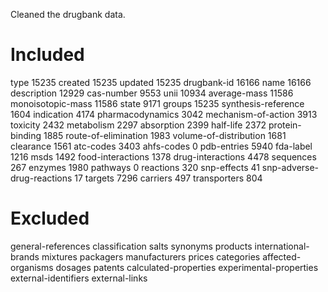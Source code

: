 Cleaned the drugbank data.

# Included

type                          15235
created                       15235
updated                       15235
drugbank-id                   16166
name                          16166
description                   12929
cas-number                     9553
unii                          10934
average-mass                  11586
monoisotopic-mass             11586
state                          9171
groups                        15235
synthesis-reference            1604
indication                     4174
pharmacodynamics               3042
mechanism-of-action            3913
toxicity                       2432
metabolism                     2297
absorption                     2399
half-life                      2372
protein-binding                1885
route-of-elimination           1983
volume-of-distribution         1681
clearance                      1561
atc-codes                      3403
ahfs-codes                        0
pdb-entries                    5940
fda-label                      1216
msds                           1492
food-interactions              1378
drug-interactions              4478
sequences                       267
enzymes                        1980
pathways                          0
reactions                       320
snp-effects                      41
snp-adverse-drug-reactions       17
targets                        7296
carriers                        497
transporters                    804


# Excluded

general-references
classification
salts
synonyms
products
international-brands
mixtures
packagers
manufacturers
prices
categories
affected-organisms
dosages
patents
calculated-properties
experimental-properties
external-identifiers
external-links
